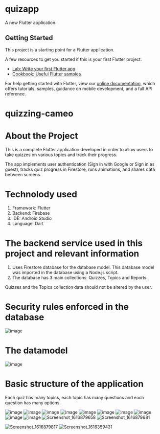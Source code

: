 # quizapp

A new Flutter application.

## Getting Started

This project is a starting point for a Flutter application.

A few resources to get you started if this is your first Flutter project:

- [Lab: Write your first Flutter app](https://flutter.dev/docs/get-started/codelab)
- [Cookbook: Useful Flutter samples](https://flutter.dev/docs/cookbook)

For help getting started with Flutter, view our
[online documentation](https://flutter.dev/docs), which offers tutorials,
samples, guidance on mobile development, and a full API reference.

# quizzing-cameo

# About the Project
This is a complete Flutter application developed in order to allow users to take quizzes on various topics and track their progress.

The app implements user authentication (Sign in with Google or Sign in as guest), tracks quiz progress in Firestore, runs animations, and shares data between screens.

# Technolody used

1. Framework: Flutter
2. Backend: Firebase 
3. IDE: Android Studio
4. Language: Dart

# The backend service used in this project and relevant information

1. Uses Firestore database for the database model. This database model was imported in the database using a Node.js script.
2. The database has 3 main collections: Quizzes, Topics and Reports.

Quizzes and the Topics collection data should not be altered by the user.

# Security rules enforced in the database
![image](https://user-images.githubusercontent.com/79910258/112474759-72251180-8d89-11eb-9fda-06099ff9601b.png)

# The datamodel 
![image](https://user-images.githubusercontent.com/79910258/112771504-49c53d80-903d-11eb-808d-a13dc4418dde.png)

# Basic structure of the application

Each quiz has many topics, each topic has many questions and each question has many options.


![image](https://user-images.githubusercontent.com/79910258/112475069-d647d580-8d89-11eb-8ec6-4b534a32dc43.png)
![image](https://user-images.githubusercontent.com/79910258/112475105-e069d400-8d89-11eb-9563-41bd6aa6954a.png)
![image](https://user-images.githubusercontent.com/79910258/112475156-efe91d00-8d89-11eb-8443-4b0355d8b3a3.png)
![image](https://user-images.githubusercontent.com/79910258/112475187-f8d9ee80-8d89-11eb-8e2e-26ca9391cdfe.png)
![image](https://user-images.githubusercontent.com/79910258/112475222-01cac000-8d8a-11eb-8e9f-8b0e56608dcd.png)
![image](https://user-images.githubusercontent.com/79910258/112475259-0b542800-8d8a-11eb-964b-2bb22d8a4b3b.png)
![image](https://user-images.githubusercontent.com/79910258/112475282-1313cc80-8d8a-11eb-8774-76a8cf62de14.png)
![image](https://user-images.githubusercontent.com/79910258/112475354-2aeb5080-8d8a-11eb-8d87-24d57b0d4b54.png)
![image](https://user-images.githubusercontent.com/79910258/112475410-3b033000-8d8a-11eb-818d-149d5a6c65d6.png)
![image](https://user-images.githubusercontent.com/79910258/112475528-566e3b00-8d8a-11eb-9820-8cfbde32b89e.png)
![Screenshot_1616879658](https://user-images.githubusercontent.com/79910258/112735047-039bab80-8f63-11eb-9efb-372339668605.png)
![Screenshot_1616879681](https://user-images.githubusercontent.com/79910258/112735050-05fe0580-8f63-11eb-93c4-9dc2e795e09f.png)








![Screenshot_1616879817](https://user-images.githubusercontent.com/79910258/112750259-ac382280-8fd8-11eb-9a40-0f888c311983.png)
![Screenshot_1616359431](https://user-images.githubusercontent.com/79910258/112750267-b5c18a80-8fd8-11eb-82f7-ae1a419c0565.png)



